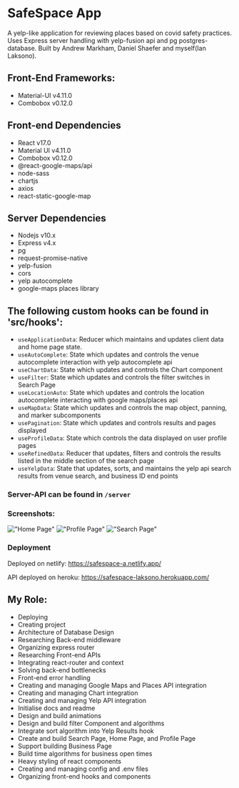 # SafeSpace App

A yelp-like application for reviewing places based on covid safety practices. Uses Express server handling with yelp-fusion api and pg postgres-database. Built by Andrew Markham, Daniel Shaefer and myself(Ian Laksono).

## Front-End Frameworks:
- Material-UI v4.11.0
- Combobox v0.12.0

## Front-end Dependencies
- React v17.0
- Material UI v4.11.0
- Combobox v0.12.0
- @react-google-maps/api
- node-sass
- chartjs
- axios
- react-static-google-map

## Server Dependencies
- Nodejs v10.x
- Express v4.x
- pg
- request-promise-native
- yelp-fusion
- cors
- yelp autocomplete
- google-maps places library

## The following custom hooks can be found in 'src/hooks':
- `useApplicationData`: Reducer which maintains and updates client data and home page state.
- `useAutoComplete`: State which updates and controls the venue autocomplete interaction with yelp autocomplete api
- `useChartData`: State which updates and controls the Chart component
- `useFilter`: State which updates and controls the filter switches in Search Page 
- `useLocationAuto`: State which updates and controls the location autocomplete interacting with google maps/places api
- `useMapData`: State which updates and controls the map object, panning, and marker subcomponents
- `usePagination`: State which updates and controls results and pages displayed
- `useProfileData`: State which controls the data displayed on user profile pages
- `useRefinedData`: Reducer that updates, filters and controls the results listed in the middle section of the search page
-  `useYelpData`: State that updates, sorts, and maintains the yelp api search results from venue search, and business ID end points

### Server-API can be found in `/server` 

### Screenshots:

!["Home Page"](https://github.com/ilaksono/safe-space/blob/master/ssdocs/home-page.jpg)
!["Profile Page"](https://github.com/ilaksono/safe-space/blob/master/ssdocs/profile-page.jpg)
!["Search Page"](https://github.com/ilaksono/safe-space/blob/master/ssdocs/search-page.jpg)


### Deployment

Deployed on netlify:
https://safespace-a.netlify.app/

API deployed on heroku: 
https://safespace-laksono.herokuapp.com/

## My Role:
- Deploying
- Creating project
- Architecture of Database Design
- Researching Back-end middleware
- Organizing express router
- Researching Front-end APIs
- Integrating react-router and context
- Solving back-end bottlenecks
- Front-end error handling
- Creating and managing Google Maps and Places API integration
- Creating and managing Chart integration
- Creating and managing Yelp API integration
- Initialise docs and readme
- Design and build animations
- Design and build filter Component and algorithms
- Integrate sort algorithm into Yelp Results hook
- Create and build Search Page, Home Page, and Profile Page
- Support building Business Page 
- Build time algorithms for business open times
- Heavy styling of react components
- Creating and managing config and .env files
- Organizing front-end hooks and components

